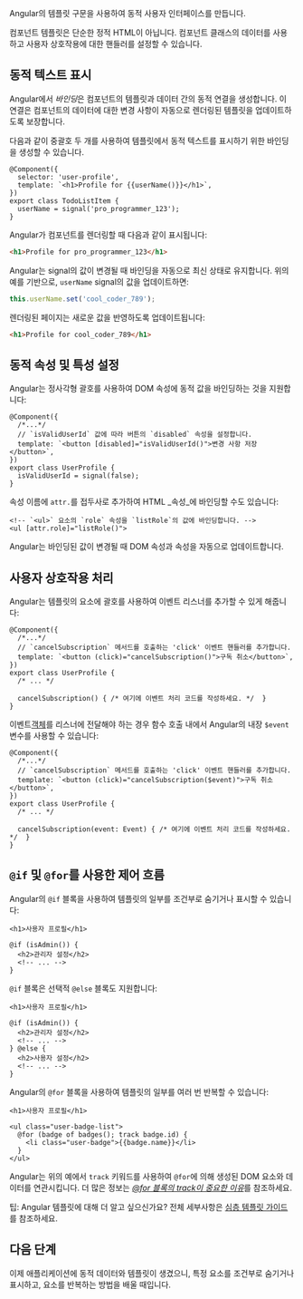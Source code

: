<docs-decorative-header title="템플릿" imgSrc="adev/src/assets/images/templates.svg"> <!-- markdownlint-disable-line -->
Angular의 템플릿 구문을 사용하여 동적 사용자 인터페이스를 만듭니다.
</docs-decorative-header>

컴포넌트 템플릿은 단순한 정적 HTML이 아닙니다. 컴포넌트 클래스의 데이터를 사용하고 사용자 상호작용에 대한 핸들러를 설정할 수 있습니다.

## 동적 텍스트 표시

Angular에서 *바인딩*은 컴포넌트의 템플릿과 데이터 간의 동적 연결을 생성합니다. 이 연결은 컴포넌트의 데이터에 대한 변경 사항이 자동으로 렌더링된 템플릿을 업데이트하도록 보장합니다.

다음과 같이 중괄호 두 개를 사용하여 템플릿에서 동적 텍스트를 표시하기 위한 바인딩을 생성할 수 있습니다.

```angular-ts
@Component({
  selector: 'user-profile',
  template: `<h1>Profile for {{userName()}}</h1>`,
})
export class TodoListItem {
  userName = signal('pro_programmer_123');
}
```

Angular가 컴포넌트를 렌더링할 때 다음과 같이 표시됩니다:

```html
<h1>Profile for pro_programmer_123</h1>
```

Angular는 signal의 값이 변경될 때 바인딩을 자동으로 최신 상태로 유지합니다. 위의 예를 기반으로, `userName` signal의 값을 업데이트하면:

```typescript
this.userName.set('cool_coder_789');
```

렌더링된 페이지는 새로운 값을 반영하도록 업데이트됩니다:

```html
<h1>Profile for cool_coder_789</h1>
```

## 동적 속성 및 특성 설정

Angular는 정사각형 괄호를 사용하여 DOM 속성에 동적 값을 바인딩하는 것을 지원합니다:

```angular-ts
@Component({
  /*...*/
  // `isValidUserId` 값에 따라 버튼의 `disabled` 속성을 설정합니다.
  template: `<button [disabled]="isValidUserId()">변경 사항 저장</button>`,
})
export class UserProfile {
  isValidUserId = signal(false);
}
```

속성 이름에 `attr.`를 접두사로 추가하여 HTML _속성_에 바인딩할 수도 있습니다:

```angular-html
<!-- `<ul>` 요소의 `role` 속성을 `listRole`의 값에 바인딩합니다. -->
<ul [attr.role]="listRole()">
```

Angular는 바인딩된 값이 변경될 때 DOM 속성과 속성을 자동으로 업데이트합니다.

## 사용자 상호작용 처리

Angular는 템플릿의 요소에 괄호를 사용하여 이벤트 리스너를 추가할 수 있게 해줍니다:

```angular-ts
@Component({
  /*...*/
  // `cancelSubscription` 메서드를 호출하는 'click' 이벤트 핸들러를 추가합니다.
  template: `<button (click)="cancelSubscription()">구독 취소</button>`,
})
export class UserProfile {
  /* ... */
  
  cancelSubscription() { /* 여기에 이벤트 처리 코드를 작성하세요. */  }
}
```

이벤트[객체](https://developer.mozilla.org/docs/Web/API/Event)를 리스너에 전달해야 하는 경우 함수 호출 내에서 Angular의 내장 `$event` 변수를 사용할 수 있습니다:

```angular-ts
@Component({
  /*...*/
  // `cancelSubscription` 메서드를 호출하는 'click' 이벤트 핸들러를 추가합니다. 
  template: `<button (click)="cancelSubscription($event)">구독 취소</button>`,
})
export class UserProfile {
  /* ... */
  
  cancelSubscription(event: Event) { /* 여기에 이벤트 처리 코드를 작성하세요. */  }
}
```

## `@if` 및 `@for`를 사용한 제어 흐름

Angular의 `@if` 블록을 사용하여 템플릿의 일부를 조건부로 숨기거나 표시할 수 있습니다:

```angular-html
<h1>사용자 프로필</h1>

@if (isAdmin()) {
  <h2>관리자 설정</h2>
  <!-- ... -->
}
```

`@if` 블록은 선택적 `@else` 블록도 지원합니다:

```angular-html
<h1>사용자 프로필</h1>

@if (isAdmin()) {
  <h2>관리자 설정</h2>
  <!-- ... -->
} @else {
  <h2>사용자 설정</h2>
  <!-- ... -->  
}
```

Angular의 `@for` 블록을 사용하여 템플릿의 일부를 여러 번 반복할 수 있습니다:

```angular-html
<h1>사용자 프로필</h1>

<ul class="user-badge-list">
  @for (badge of badges(); track badge.id) {
    <li class="user-badge">{{badge.name}}</li>
  }
</ul>
```

Angular는 위의 예에서 `track` 키워드를 사용하여 `@for`에 의해 생성된 DOM 요소와 데이터를 연관시킵니다. 더 많은 정보는 [_@for 블록의 track이 중요한 이유_](guide/templates/control-flow#why-is-track-in-for-blocks-important)를 참조하세요.

팁: Angular 템플릿에 대해 더 알고 싶으신가요? 전체 세부사항은 [심층 템플릿 가이드](guide/templates)를 참조하세요.

## 다음 단계

이제 애플리케이션에 동적 데이터와 템플릿이 생겼으니, 특정 요소를 조건부로 숨기거나 표시하고, 요소를 반복하는 방법을 배울 때입니다.

<docs-pill-row>
  <docs-pill title="종속성 주입이 있는 모듈형 디자인" href="essentials/dependency-injection" />
  <docs-pill title="심층 템플릿 가이드" href="guide/templates" />
</docs-pill-row>